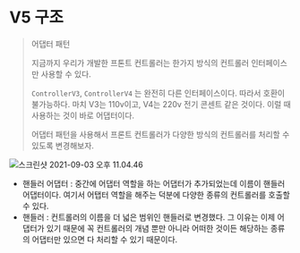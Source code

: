 # V5 구조

> 어댑터 패턴 
>
> 지금까지 우리가 개발한 프톤트 컨트롤러는 한가지 방식의 컨트롤러 인터페이스만 사용할 수 있다.
>
> `ControllerV3`, `ControllerV4` 는 완전히 다른 인터페이스이다. 따라서 호환이 불가능하다. 마치 V3는 110v이고, V4는 220v 전기 콘센트 같은 것이다. 이럴 때 사용하는 것이 바로 어댑터이다.
>
> 어댑터 패턴을 사용해서 프론트 컨트롤러가 다양한 방식의 컨트롤러를 처리할 수 있도록 변경해보자.



![스크린샷 2021-09-03 오후 11.04.46](/Users/MisternB/Desktop/TIL/md-images/%E1%84%89%E1%85%B3%E1%84%8F%E1%85%B3%E1%84%85%E1%85%B5%E1%86%AB%E1%84%89%E1%85%A3%E1%86%BA%202021-09-03%20%E1%84%8B%E1%85%A9%E1%84%92%E1%85%AE%2011.04.46.png)



* 핸들러 어댑터 : 중간에 어댑터 역할을 하는 어댑터가 추가되었는데 이름이 핸들러 어댑터이다. 여기서 어탭터 역할을 해주는 덕분에 다양한 종류의 컨트롤러를 호출할 수 있다.
* 핸들러 : 컨트롤러의 이름을 더 넓은 범위인 핸들러로 변경했다. 그 이유는 이제 어댑터가 있기 때문에 꼭 컨트롤러의 개념 뿐만 아니라 어떠한 것이든 해당하는 종류의 어댑터만 있으면 다 처리할 수 있기 때문이다.